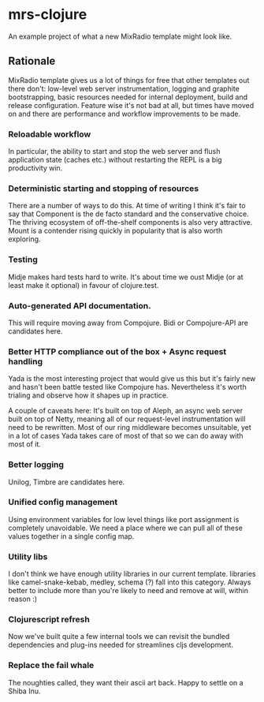 # mrs-clojure

An example project of what a new MixRadio template might look like.

## Rationale

MixRadio template gives us a lot of things for free that other templates out there don't: low-level web server instrumentation, logging and graphite bootstrapping, basic resources needed for internal deployment, build and release configuration. Feature wise it's not bad at all, but times have moved on and there are performance and workflow improvements to be made.

### Reloadable workflow
In particular, the ability to start and stop the web server and flush application state (caches etc.) without restarting the REPL is a big productivity win.

### Deterministic starting and stopping of resources
There are a number of ways to do this. At time of writing I think it's fair to say that Component is the de facto standard and the conservative choice. The thriving ecosystem of off-the-shelf components is also very attractive. Mount is a contender rising quickly in popularity that is also worth exploring.

### Testing
Midje makes hard tests hard to write. It's about time we oust Midje (or at least make it optional) in favour of clojure.test.

### Auto-generated API documentation.
This will require moving away from Compojure. Bidi or Compojure-API are candidates here.

### Better HTTP compliance out of the box + Async request handling
Yada is the most interesting project that would give us this but it's fairly new and hasn't been battle tested like Compojure has. Nevertheless it's worth trialing and observe how it shapes up in practice.

A couple of caveats here: It's built on top of Aleph, an async web server built on top of Netty, meaning all of our request-level instrumentation will need to be rewritten. Most of our ring middleware becomes unsuitable, yet in a lot of cases Yada takes care of most of that so we can do away with most of it.

### Better logging
Unilog, Timbre are candidates here.

### Unified config management
Using environment variables for low level things like port assignment is completely unavoidable. We need a place where we can pull all of these values together in a single config map.


### Utility libs
I don't think we have enough utility libraries in our current template. libraries like camel-snake-kebab, medley, schema (?) fall into this category. Always better to include more than you're likely to need and remove at will, within reason :)

### Clojurescript refresh
Now we've built quite a few internal tools we can revisit the bundled dependencies and plug-ins needed for streamlines cljs development.

### Replace the fail whale
The noughties called, they want their ascii art back. Happy to settle on a Shiba Inu.
